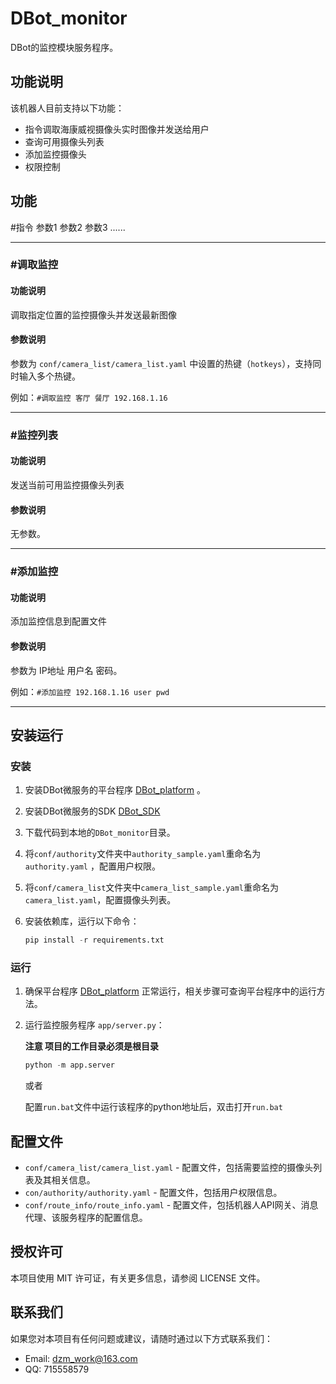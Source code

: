 # DBot_monitor

DBot的监控模块服务程序。

## 功能说明

该机器人目前支持以下功能：
- 指令调取海康威视摄像头实时图像并发送给用户
- 查询可用摄像头列表
- 添加监控摄像头
- 权限控制

## 功能

#指令 参数1 参数2 参数3 ......

---

### #调取监控

#### 功能说明

调取指定位置的监控摄像头并发送最新图像

#### 参数说明

参数为 `conf/camera_list/camera_list.yaml` 中设置的热键（`hotkeys`），支持同时输入多个热键。

例如：`#调取监控 客厅 餐厅 192.168.1.16`

---

### #监控列表

#### 功能说明

发送当前可用监控摄像头列表

#### 参数说明

无参数。

---

### #添加监控

#### 功能说明

添加监控信息到配置文件

#### 参数说明

参数为 IP地址 用户名 密码。

例如：`#添加监控 192.168.1.16 user pwd`

---

## 安装运行

### 安装

1. 安装DBot微服务的平台程序 [DBot_platform](https://github.com/dzming-git/DBot_platform) 。

1. 安装DBot微服务的SDK [DBot_SDK](https://github.com/dzming-git/DBot_SDK)

2. 下载代码到本地的`DBot_monitor`目录。

3. 将`conf/authority`文件夹中`authority_sample.yaml`重命名为 `authority.yaml` ，配置用户权限。

4. 将`conf/camera_list`文件夹中`camera_list_sample.yaml`重命名为 `camera_list.yaml`，配置摄像头列表。

5. 安装依赖库，运行以下命令：

   ``` python
   pip install -r requirements.txt
   ```

### 运行

1. 确保平台程序 [DBot_platform](https://github.com/dzming-git/DBot_platform)  正常运行，相关步骤可查询平台程序中的运行方法。

2. 运行监控服务程序 `app/server.py`：

   **注意 项目的工作目录必须是根目录**

   ``` python
   python -m app.server
   ```
   或者
   
   配置`run.bat`文件中运行该程序的python地址后，双击打开`run.bat`

## 配置文件

- `conf/camera_list/camera_list.yaml` - 配置文件，包括需要监控的摄像头列表及其相关信息。
- `con/authority/authority.yaml` - 配置文件，包括用户权限信息。
- `conf/route_info/route_info.yaml` - 配置文件，包括机器人API网关、消息代理、该服务程序的配置信息。

## 授权许可

本项目使用 MIT 许可证，有关更多信息，请参阅 LICENSE 文件。

## 联系我们

如果您对本项目有任何问题或建议，请随时通过以下方式联系我们：

- Email: dzm_work@163.com
- QQ: 715558579
